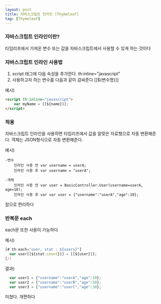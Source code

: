 ```yaml
---
layout: post
title: 자바스크립트 인라인 [Thymeleaf]
tag: [Thymeleaf]
---
```

### 자바스크립트 인라인이란?
타임리프에서 가져온 변수 또는 값을 자바스크립트에서 사용할 수 있게 하는 것이다
### 자바스크립트 인라인 사용법
1. script 태그에 다음 속성을 추가한다. th:inline="javascript"
2. 사용하고자 하는 변수를 다음과 같이 감싸준다 [[${변수명}]]

예시)
```html
<script th:inline="javascript">
    var myName = [[${name}]];
</script>
```

### 적용
  
자바스크립트 인라인을 사용하면 타임리프에서 값을 알맞은 자료형으로 자동 변환해준다.
객체는 JSON형식으로 자동 변환해준다.

예시)
```
-변수
    인라인 사용 전 var username = userA;
    인라인 사용 후 var username = "userA";
    
-객체
    인라인 사용 전 var user = BasicController.User(username=userA, age=10);
    인라인 사용 후 var var user = {"username":"userA","age":10};
```
  
참으로 편리하다
  
### 반복문 each
each문 또한 사용이 가능하다
  
예시)
```javascript
[# th:each="user, stat : ${users}"]
  var user[[${stat.count}]] = [[${user}]];
[/]
```
  
  

결과)
```javascript
  var user1 = {"username":"userA","age":10};
  var user2 = {"username":"userB","age":20};
  var user3 = {"username":"userC","age":30};
```
  
미쳤다. 개편하다